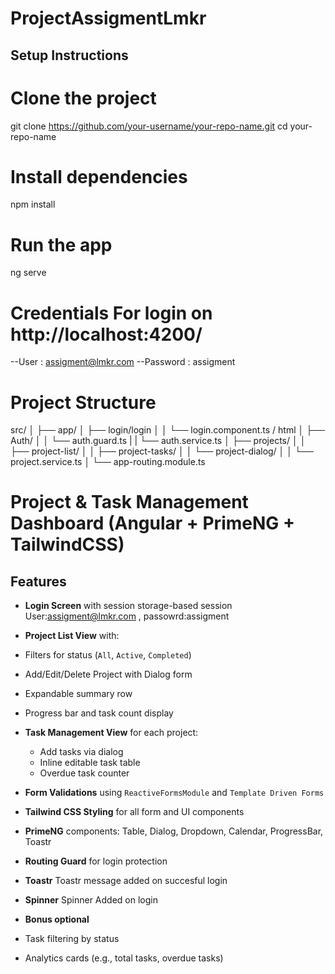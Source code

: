 # ProjectAssigmentLmkr

##  Setup Instructions
# Clone the project
git clone https://github.com/your-username/your-repo-name.git
cd your-repo-name

# Install dependencies
npm install

# Run the app
ng serve

# Credentials For login on http://localhost:4200/

--User : assigment@lmkr.com
--Password : assigment

# Project Structure

src/
│
├── app/
│   ├── login/login
│   │           └── login.component.ts / html
│   ├── Auth/
│   │   └── auth.guard.ts
|   |   └── auth.service.ts
│   ├── projects/
│   │   ├── project-list/
│   │   ├── project-tasks/
│   │   └── project-dialog/
│   │   └── project.service.ts
│   └── app-routing.module.ts



# Project & Task Management Dashboard (Angular + PrimeNG + TailwindCSS)

##  Features

-  **Login Screen** with session storage-based session User:assigment@lmkr.com , passowrd:assigment
-  **Project List View** with:
  - Filters for status (`All`, `Active`, `Completed`)
  - Add/Edit/Delete Project with Dialog form
  - Expandable summary row
  - Progress bar and task count display
- **Task Management View** for each project:
  - Add tasks via dialog
  - Inline editable task table
  - Overdue task counter
-  **Form Validations** using `ReactiveFormsModule` and `Template Driven Forms`
-  **Tailwind CSS Styling** for all form and UI components
-  **PrimeNG** components: Table, Dialog, Dropdown, Calendar, ProgressBar, Toastr
- **Routing Guard** for login protection
- **Toastr** Toastr message added on succesful login
- **Spinner** Spinner Added on login



- **Bonus optional**
- Task filtering by status
- Analytics cards (e.g., total tasks, overdue tasks)



